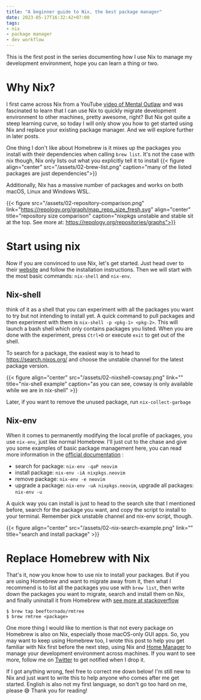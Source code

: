 ```yaml
---
title: "A beginner guide to Nix, the best package manager"
date: 2023-05-17T16:32:42+07:00
tags:
- nix
- package manager
- dev workflow
---
```


This is the first post in the series documenting how I use Nix to manage my development environment, hope you can learn a thing or two.

# Why Nix?

I first came across Nix from a YouTube [video of Mental Outlaw](https://youtu.be/BwEIXIjLTNs) and was fascinated to learn that I can use Nix to quickly migrate development environment to other machines, pretty awesome, right? But Nix got quite a steep learning curve, so today I will only show you how to get started using Nix and replace your existing package manager. And we will explore further in later posts.

One thing I don't like about Homebrew is it mixes up the packages you install with their dependencies when calling `brew list`. It's not the case with nix though, Nix only lists out what you explicitly tell it to install
{{< figure align="center" src="/assets/02-brew-list.png" caption="many of the listed packages are just dependencies">}}

Additionally, Nix has a massive number of packages and works on both macOS, Linux and Windows WSL.

{{< figure src="/assets/02-repository-comparison.png" link="https://repology.org/graph/map_repo_size_fresh.svg" align="center" title="repository size comparison" caption="nixpkgs unstable and stable sit at the top. See more at: https://repology.org/repositories/graphs">}}

# Start using nix
Now if you are convinced to use Nix, let's get started. Just head over to their [website](https://nixos.org/) and follow the installation instructions. Then we will start with the most basic commands: `nix-shell` and `nix-env`.

## Nix-shell
think of it as a shell that you can experiment with all  the packages you want to try but not  intending to install yet. A quick command to pull packages and then experiment with them is `nix-shell -p <pkg-1> <pkg-2>`. This will launch a bash shell which only contains  packages you listed. When you are done with the experiment, press `Ctrl+D` or execute `exit` to get out of the shell.

To search for a package, the easiest way is to head to https://search.nixos.org/ and choose the unstable channel for the latest package version.

{{< figure align="center" src="/assets/02-nixshell-cowsay.png" link="" title="nix-shell example" caption="as you can see, cowsay is only available while we are in nix-shell" >}}

Later, if you want to remove the unused package, run `nix-collect-garbage`

## Nix-env
When it comes to permanently modifying the local profile of packages, you use `nix-env`, just like normal Homebrew. I'll just cut to the chase and give you some examples of basic package management here, you can read more information in the [official documentation](https://nixos.org/manual/nix/stable/package-management/basic-package-mgmt.html) :
  - search for package: `nix-env -qaP neovim`
  - install package: `nix-env -iA nixpkgs.neovim`
  - remove package: `nix-env -e neovim`
  - upgrade a package: `nix-env -uA nixpkgs.neovim`, upgrade all packages: `nix-env -u`

A quick way you can install is just to head to the search site that I mentioned before, search for the package you want, and copy the script to install to your terminal. Remember pick unstable channel and nix-env script, though.

{{< figure align="center" src="/assets/02-nix-search-example.png" link="" title="search and install package" >}}

# Replace Homebrew with Nix

That's it, now you know how to use nix to install your packages. But if you are using Homebrew and want to migrate away from it, then what I recommend is to list all the packages you use with `brew list`,  then write down the packages you want to migrate, search and install them on Nix, and finally uninstall it from Homebrew with [see more at stackoverflow](https://stackoverflow.com/questions/7323261/uninstall-remove-a-homebrew-package-including-all-its-dependencies)
```
$ brew tap beeftornado/rmtree
$ brew rmtree <package>
```
One more thing I would like to mention is that not every package on Homebrew is also on Nix, especially those macOS-only GUI apps. So, you may want to keep using Homebrew too, I wrote this post to help you get familiar with Nix first before the next step, using Nix and [Home Manager](https://github.com/nix-community/home-manager) to manage your development environment across machines. If you want to see more, follow me on [Twitter](https://twitter.com/howarddo2208) to get notified when I drop it.

If I got anything wrong, feel free to correct me down below! I'm still new to Nix and just want to write this to help anyone who comes after me get started. English is also not my first language, so don't go too hard on me, please 😅 Thank you for reading! 
